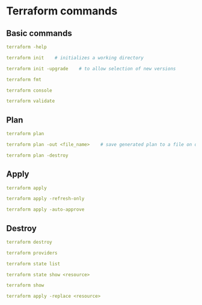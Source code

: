 # Terraform commands

## Basic commands
```yaml
terraform -help
```

```yaml
terraform init    # initializes a working directory
```

```yaml
terraform init -upgrade    # to allow selection of new versions
```

```yaml
terraform fmt
```

```yaml
terraform console
```

```yaml
terraform validate
```

## Plan
```yaml
terraform plan
```
```yaml
terraform plan -out <file_name>    # save generated plan to a file on disk
```
```yaml
terraform plan -destroy
```

## Apply
```yaml
terraform apply
```
```yaml
terraform apply -refresh-only
```
```yaml
terraform apply -auto-approve
```

## Destroy
```yaml
terraform destroy
```

```yaml
terraform providers
```

```yaml
terraform state list
```

```yaml
terraform state show <resource>
```

```yaml
terraform show
```

```yaml
terraform apply -replace <resource>
```


